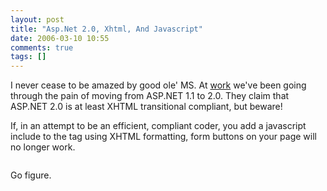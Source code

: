 ```yaml
---
layout: post
title: "Asp.Net 2.0, Xhtml, And Javascript"
date: 2006-03-10 10:55
comments: true
tags: []
---
```

I never cease to be amazed by good ole' MS. At [work](http://www.datastream.net) we've been going through the pain of moving from ASP.NET 1.1 to 2.0. They claim that ASP.NET 2.0 is at least XHTML transitional compliant, but beware! 

If, in an attempt to be an efficient, compliant coder, you add a javascript include to the <code><HEAD></code> tag using XHTML formatting, form buttons on your page will no longer work.
<pre><code><script type="text/javascript" src="/search/search.js"/></pre></code>
That's right, no post back occurs. You can click and click but the page never gets submitted. Low and behold, once you change it back to the old school method, things work again.
<pre><code><script type="text/javascript" src="/search/search.js"></script></pre></code>
Go figure.